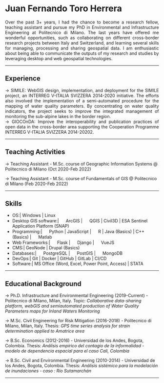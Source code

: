 # Juan Fernando Toro Herrera

<div style="text-align: justify"> 
Over the past 3+ years, I had the chance to become a research fellow, teaching assistant and pursue my PhD in Environmental and Infrastructure Engineering at Politecnico di Milano. The last years have offered me wonderful opportunities, such as collaborating on
different cross-border research projects between Italy and Switzerland, and learning several skills for managing, processing and sharing geospatial data. I am enthusiastic about being able to communicate the outputs of my research and studies by leveraging
desktop and web geospatial technologies.
</div>

---

## Experience

<div style="text-align: justify"> 
&rarr; SIMILE: WebGIS design, implementation, and deployment for the SIMILE project, an INTERREG V-ITALIA SVIZZERA 2014-2020 initiative. The efforts also involved the implementation of a semi-automated procedure for the mapping of water quality parameters. By concentrating on water quality indicators, the project seeks to improve the integrated management of monitoring the sub-alpine lakes in the border region.
</div>

<div style="text-align: justify"> 
&rarr; GIOCOnDA: Improve the interoperability and publication practices of open data in the cross-border area supporting the Cooperation Programme INTERREG V-ITALIA SVIZZERA 2014-20202.
</div>

---

## Teaching Activities

&rarr; Teaching Assistant - M.Sc. course of Geographic Information Systems @ Politecnico di Milano (Oct 2020-Feb 2022)

&rarr; Teaching Assistant - M.Sc. course of Fundamentals of GIS @ Politecnico di Milano (Feb 2020-Feb 2022)

---

## Skills

* OS:| Windows | Linux
* Desktop GIS software:| <img src="https://upload.wikimedia.org/wikipedia/commons/d/df/ArcGIS_logo.png" height=15> ArcGIS | <img src="https://upload.wikimedia.org/wikipedia/commons/thumb/3/3e/QGIS_logo_minimal.svg/640px-QGIS_logo_minimal.svg.png" height=15> QGIS | Civil3D | ESA Sentinel Application Platform (SNAP)
* Programming:| <img src="https://upload.wikimedia.org/wikipedia/commons/thumb/c/c3/Python-logo-notext.svg/1024px-Python-logo-notext.svg.png" height=15> Python | JavaScript | <img src="https://upload.wikimedia.org/wikipedia/commons/thumb/1/1b/R_logo.svg/1280px-R_logo.svg.png" height=15> R | Java (Basics) | C++ (Basics) | <img src="https://upload.wikimedia.org/wikipedia/commons/2/21/Matlab_Logo.png" height=15> Matlab
* Web Frameworks:| <img src="https://upload.wikimedia.org/wikipedia/commons/thumb/3/3c/Flask_logo.svg/1920px-Flask_logo.svg.png" height=15> Flask | <img src="https://upload.wikimedia.org/wikipedia/commons/thumb/7/75/Django_logo.svg/260px-Django_logo.svg.png?20101010121142" height=15> Django | <img src="https://upload.wikimedia.org/wikipedia/commons/thumb/f/f1/Vue.png/640px-Vue.png" height=15> VueJS
* CMS:| GeoNode | Drupal (Basics)
* Databases:| <img src="https://upload.wikimedia.org/wikipedia/commons/thumb/2/29/Postgresql_elephant.svg/640px-Postgresql_elephant.svg.png" height=15> PostgreSQL  | <img src="https://upload.wikimedia.org/wikipedia/commons/thumb/7/7b/Logo_square_postgis.png/640px-Logo_square_postgis.png" height=15> PostGIS | <img src="https://upload.wikimedia.org/wikipedia/commons/thumb/9/93/MongoDB_Logo.svg/2560px-MongoDB_Logo.svg.png" height=15> MongoDB
* DevOps:| Git | Docker | GitHub | GitLab | CI/CD
* Software:| MS Office (Word, Excel, Power Point, Access) | STATA 

---

## Educational Background

&rarr; Ph.D. Infrastructure and Environmental Engineering (2019-Current) - Politecnico di Milano, Milan, Italy. Topic: *Collaborative data-sharing platform, webGIS and semiautomated production of Water Quality Parameters maps for Inland Waters Monitoring*

&rarr; M.Sc. Civil Engineering for Risk Mitigation (2016-2018) - Politecnico di Milano, Milan, Italy. Thesis: *GPS time series analysis for strain determination applied to Amatrice area*

&rarr; B.Sc. Economics (2012-2016) - Universidad de los Andes, Bogota, Colombia. Thesis: *Análisis empírico del contagio de la informalidad - modelo de dependencia espacial para el caso Cali, Colombia* 

&rarr; B.Sc. Civil and Environmental Engineering (2010-2014) - Universidad de los Andes, Bogota, Colombia. Thesis: *Análisis sistémico para la modelación de inundaciones - caso : Río Sutamarchán*

---